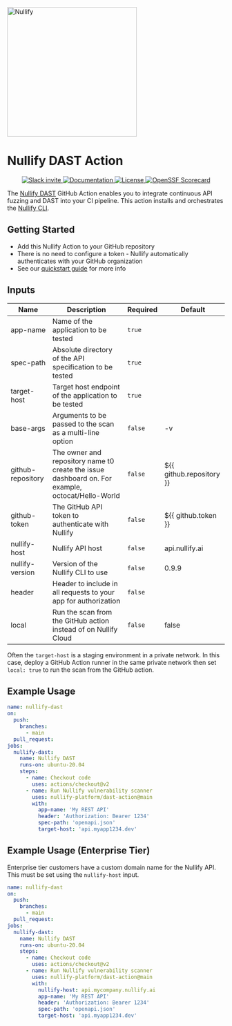 <a href="https://nullify.ai">
  <img src="https://uploads-ssl.webflow.com/6492db86d53f84f396b6623d/64dad6c12b98dee05eb08088_nullify%20logo.png" alt="Nullify" width="300"/>
</a>

# Nullify DAST Action

<p align="center">
  <a href="https://join.slack.com/t/nullifycommunity/shared_invite/zt-1ve4xgket-PfkFjSDJK_kG8l~OA_GXUg">
      <img src="https://img.shields.io/badge/Slack-10%2B%20members-black" alt="Slack invite" />
  </a>
  <a href="https://docs.nullify.ai/features/api-scanning/cli/">
      <img src="https://img.shields.io/badge/docs-docs.nullify.ai-purple" alt="Documentation" />
  </a>
  <a href="https://opensource.org/licenses/MIT">
      <img src="https://img.shields.io/badge/License-MIT-yellow.svg" alt="License" />
  </a>
  <a href="https://securityscorecards.dev/viewer/?uri=github.com/Nullify-Platform/dast-action">
      <img src="https://api.securityscorecards.dev/projects/github.com/Nullify-Platform/dast-action/badge" alt="OpenSSF Scorecard" />
  </a>
</p>

The [Nullify DAST](https://docs.nullify.ai/features/api-scanning) GitHub Action enables you to integrate continuous API fuzzing and DAST into your CI pipeline. This action installs and orchestrates the [Nullify CLI](https://github.com/Nullify-Platform/cli).

## Getting Started
 * Add this Nullify Action to your GitHub repository
 * There is no need to configure a token - Nullify automatically authenticates with your GitHub organization
 * See our [quickstart guide](https://docs.nullify.ai/features/dynamic-testing) for more info

## Inputs

| Name              | Description                                                                                      | Required | Default                  |
|-------------------|--------------------------------------------------------------------------------------------------|----------|--------------------------|
| app-name          | Name of the application to be tested                                                             | `true`   |                          |
| spec-path         | Absolute directory of the API specification to be tested                                         | `true`   |                          |
| target-host       | Target host endpoint of the application to be tested                                             | `true`   |                          |
| base-args         | Arguments to be passed to the scan as a multi-line option                                        | `false`  | -v                       |
| github-repository | The owner and repository name t0 create the issue dashboard on. For example, octocat/Hello-World | `false`  | ${{ github.repository }} |
| github-token      | The GitHub API token to authenticate with Nullify                                                | `false`  | ${{ github.token }}      |
| nullify-host      | Nullify API host                                                                                 | `false`  | api.nullify.ai           |
| nullify-version   | Version of the Nullify CLI to use                                                                | `false`  | 0.9.9                    |
| header            | Header to include in all requests to your app for authorization                                  | `false`  |                          |
| local             | Run the scan from the GitHub action instead of on Nullify Cloud                                  | `false`  | false                    |

Often the `target-host` is a staging environment in a private network.
In this case, deploy a GitHub Action runner in the same private network then set `local: true` to run the scan from the GitHub action.

## Example Usage

```yaml
name: nullify-dast
on:
  push:
    branches:
      - main
  pull_request:
jobs:
  nullify-dast:
    name: Nullify DAST
    runs-on: ubuntu-20.04
    steps:
      - name: Checkout code
        uses: actions/checkout@v2
      - name: Run Nullify vulnerability scanner
        uses: nullify-platform/dast-action@main
        with:
          app-name: 'My REST API'
          header: 'Authorization: Bearer 1234'
          spec-path: 'openapi.json'
          target-host: 'api.myapp1234.dev'
```

## Example Usage (Enterprise Tier)

Enterprise tier customers have a custom domain name for the Nullify API.
This must be set using the `nullify-host` input.

```yaml
name: nullify-dast
on:
  push:
    branches:
      - main
  pull_request:
jobs:
  nullify-dast:
    name: Nullify DAST
    runs-on: ubuntu-20.04
    steps:
      - name: Checkout code
        uses: actions/checkout@v2
      - name: Run Nullify vulnerability scanner
        uses: nullify-platform/dast-action@main
        with:
          nullify-host: api.mycompany.nullify.ai
          app-name: 'My REST API'
          header: 'Authorization: Bearer 1234'
          spec-path: 'openapi.json'
          target-host: 'api.myapp1234.dev'
```
